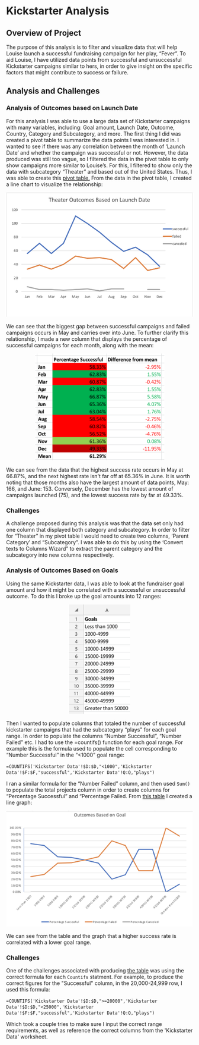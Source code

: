# Kickstarter Analysis

## Overview of Project 
The purpose of this analysis is to filter and visualize data that will help Louise launch a successful fundraising campaign for her play, “Fever”. To aid Louise, I have utilized data points from successful and unsuccessful Kickstarter campaigns similar to hers, in order to give insight on the specific factors that might contribute to success or failure. 

## Analysis and Challenges

### Analysis of Outcomes based on Launch Date
For this analysis I was able to use a large data set of Kickstarter campaigns with many variables, including: Goal amount, Launch Date, Outcome, Country, Category and Subcategory, and more. The first thing I did was created a pivot table to summarize the data points I was interested in. I wanted to see if there was any correlation between the month of ‘Launch Date’ and whether the campaign was successful or not. However, the data produced was still too vague, so I filtered the data in the pivot table to only show campaigns more similar to Louise’s. For this, I filtered to show only the data with subcategory “Theater” and based out of the United States. Thus, I was able to create this [pivot table.](https://github.com/sd2wiebe/Kickstarter-Analysis-1/blob/main/Pivot%20Table.png)
From the data in the pivot table, I created a line chart to visualize the relationship: 

<p align="center"

![alttext](https://github.com/sd2wiebe/Kickstarter-Analysis-1/blob/main/Theater_Outcomes_vs_Launch.png)

</p>
We can see that the biggest gap between successful campaigns and failed campaigns occurs in May and carries over into June. To further clarify this relationship, I made a new column that displays the percentage of successful campaigns for each month, along with the mean:

<p align="center"

![alttext](https://github.com/sd2wiebe/Kickstarter-Analysis-1/blob/main/Launch%20Success%20percentages.png)

</p>
We can see from the data that the highest success rate occurs in May at 66.87%, and the next highest rate isn't far off at 65.36% in June. It is worth noting that those months also have the largest amount of data points, May: 166, and June: 153. Conversely, December has the lowest amount of campaigns launched (75), and the lowest success rate by far at 49.33%. 

### Challenges

A challenge proposed during this analysis was that the data set only had one column that displayed both category and subcategory. In order to filter for “Theater” in my pivot table I would need to create two columns, ‘Parent Category’ and “Subcategory”. I was able to do this by using the ‘Convert texts to Columns Wizard” to extract the parent category and the subcategory into new columns respectively. 

### Analysis of Outcomes Based on Goals

Using the same Kickstarter data, I was able to look at the fundraiser goal amount and how it might be correlated with a successful or unsuccessful outcome. To do this I broke up the goal amounts into 12 ranges:
<p align="center"

![alttext](https://github.com/sd2wiebe/Kickstarter-Analysis-1/blob/main/Goal%20Range.png)
</p>

Then I wanted to populate columns that totaled the number of successful kickstarter campaigns that had the subcategory “plays” for each goal range. In order to populate the columns “Number Successful”, “Number Failed” etc. I had to use the =countifs() function for each goal range. For example this is the formula used to populate the cell corresponding to “Number Successful” in the “<1000” goal range:
```
=COUNTIFS('Kickstarter Data'!$D:$D,"<1000",'Kickstarter Data'!$F:$F,"successful",'Kickstarter Data'!Q:Q,"plays")
```
I ran a similar formula for the “Number Failed” column, and then used ```Sum()``` to populate the total projects column in order to create columns for “Percentage Successful” and “Percentage Failed. From [this table](https://github.com/sd2wiebe/Kickstarter-Analysis-1/blob/main/Goals%20Percentage%20Table.png) I created a line graph:
<p align="center"

![alttext](https://github.com/sd2wiebe/Kickstarter-Analysis-1/blob/main/Outcomes_vs_Goals.png)
</p>

We can see from the table and the graph that a higher success rate is correlated with a lower goal range.
### Challenges
One of the challenges associated with producing [the table]() was using the correct formula for each ```Countifs``` statment.
For example, to produce the correct figures for the "Successful" column, in the 20,000-24,999 row, I used this formula:
```
=COUNTIFS('Kickstarter Data'!$D:$D,">=20000",'Kickstarter Data'!$D:$D,"<25000",'Kickstarter Data'!$F:$F,"successful",'Kickstarter Data'!Q:Q,"plays")
```
Which took a couple tries to make sure I input the correct range requirements, as well as reference the correct columns from the 'Kickstarter Data' worksheet.







